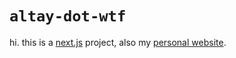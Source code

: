 # `altay-dot-wtf`

hi. this is a [next.js](https://nextjs.org/) project, also my [personal website](https://altay.wtf).
